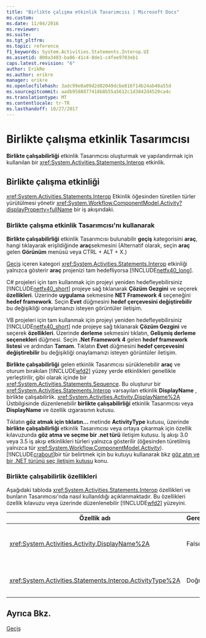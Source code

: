 ```yaml
---
title: "Birlikte çalışma etkinlik Tasarımcısı | Microsoft Docs"
ms.custom: 
ms.date: 11/04/2016
ms.reviewer: 
ms.suite: 
ms.tgt_pltfrm: 
ms.topic: reference
f1_keywords: System.Activities.Statements.Interop.UI
ms.assetid: 800a3403-ba86-41c4-8de1-c4fee9703eb1
caps.latest.revision: "6"
author: ErikRe
ms.author: erikre
manager: erikre
ms.openlocfilehash: 3adc99e0a09d2d82049dcbe816f14b24ab48a55d
ms.sourcegitcommit: aadb9588877418b8b55a5612c1d3842d4520ca4c
ms.translationtype: MT
ms.contentlocale: tr-TR
ms.lasthandoff: 10/27/2017
---
```

# <a name="interop-activity-designer"></a>Birlikte çalışma etkinlik Tasarımcısı
**Birlikte çalışabilirliği** etkinlik Tasarımcısı oluşturmak ve yapılandırmak için kullanılan bir <xref:System.Activities.Statements.Interop> etkinlik.  
  
## <a name="the-interop-activity"></a>Birlikte çalışma etkinliği  
 <xref:System.Activities.Statements.Interop> Etkinlik öğesinden türetilen türler yürütülmesi yönetir <xref:System.Workflow.ComponentModel.Activity?displayProperty=fullName> bir iş akışındaki.  
  
### <a name="using-the-interop-activity-designer"></a>Birlikte çalışma etkinlik Tasarımcısı'nı kullanarak  
 **Birlikte çalışabilirliği** etkinlik Tasarımcısı bulunabilir **geçiş** kategorisini **araç**, hangi tıklayarak erişildiğinde **araç**sekmesini (Alternatif olarak, seçin **araç** gelen **Görünüm** menüsü veya CTRL + ALT + X.)  
  
 [Geçiş](../workflow-designer/migration-activity-designers.md) içeren kategori <xref:System.Activities.Statements.Interop> etkinliği yalnızca gösterir **araç** projenizi tam hedefliyorsa [!INCLUDE[netfx40_long](../workflow-designer/includes/netfx40_long_md.md)].  
  
 C# projeleri için tam kullanmak için projeyi yeniden hedefleyebilirsiniz [!INCLUDE[netfx40_short](../workflow-designer/includes/netfx40_short_md.md)] projeye sağ tıklanarak **Çözüm Gezgini** ve seçerek **özellikleri**. Üzerinde **uygulama** sekmesine **NET Framework 4** seçeneğini **hedef framework**. Seçin **Evet** düğmesini **hedef çerçevesini değiştirebilir** bu değişikliği onaylamanızı isteyen görüntüler iletişim.  
  
 VB projeleri için tam kullanmak için projeyi yeniden hedefleyebilirsiniz [!INCLUDE[netfx40_short](../workflow-designer/includes/netfx40_short_md.md)] nde projeye sağ tıklanarak **Çözüm Gezgini** ve seçerek **özellikleri**. Üzerinde **derleme** sekmesini tıklatın, **Gelişmiş derleme seçenekleri** düğmesi. Seçin **.Net Framework 4** gelen **hedef framework listesi** ve ardından **Tamam**. Tıklatın **Evet** düğmesini **hedef çerçevesini değiştirebilir** bu değişikliği onaylamanızı isteyen görüntüler iletişim.  
  
 **Birlikte çalışabilirliği** gelen etkinlik Tasarımcısı sürüklenebilir **araç** ve oturum bırakılan [!INCLUDE[wfd2](../workflow-designer/includes/wfd2_md.md)] yüzey yerde etkinlikleri genellikle yerleştirilir, gibi olarak içinde bir <xref:System.Activities.Statements.Sequence>. Bu oluşturur bir <xref:System.Activities.Statements.Interop> varsayılan etkinlik **DisplayName** , birlikte çalışabilirlik. <xref:System.Activities.Activity.DisplayName%2A> Üstbilgisinde düzenlenebilir **birlikte çalışabilirliği** etkinlik Tasarımcısı veya **DisplayName** ve özellik ızgarasının kutusu.  
  
 Tıklatın **göz atmak için tıklatın...**  metinde **ActivityType** kutusu, üzerinde **birlikte çalışabilirliği** etkinlik Tasarımcısı veya ortaya çıkarmak için özellik kılavuzunda **göz atma ve seçme bir .net türü** iletişim kutusu. İş akışı 3.0 veya 3.5 iş akışı etkinlikleri türleri yalnızca gösterilir (öğesinden türetilmiş yalnızca tür <xref:System.Workflow.ComponentModel.Activity>). [!INCLUDE[crabout](../test/includes/crabout_md.md)]bir tür belirtmek için bu kutuyu kullanarak bkz [göz atın ve bir .NET türünü seç iletişim kutusu](../workflow-designer/browse-and-select-a-dotnet-type-dialog-box.md) konu.  
  
### <a name="the-interop-properties"></a>Birlikte çalışabilirlik özellikleri  
 Aşağıdaki tabloda <xref:System.Activities.Statements.Interop> özellikleri ve bunların Tasarımcısı'nda nasıl kullanıldığı açıklanmaktadır. Bu özellikleri özellik kılavuzu veya üzerinde düzenlenebilir [!INCLUDE[wfd2](../workflow-designer/includes/wfd2_md.md)] yüzeyini.  
  
|Özellik adı|Gerekli|Kullanım|  
|-------------------|--------------|-----------|  
|<xref:System.Activities.Activity.DisplayName%2A>|False|Kolay adı <xref:System.Activities.Statements.Interop> etkinlik. Birlikte çalışma varsayılandır. Görünen ad kesinlikle gerekli olmamakla birlikte, bir görünen ad kullanmak için en iyi bir uygulamadır.|  
|<xref:System.Activities.Statements.Interop.ActivityType%2A>|Doğru|İçinde etkinlik türünü belirtir <xref:System.Activities.Statements.Interop> etkinlik. Belirtilen bu tür öğesinden türetilmelidir <xref:System.Workflow.ComponentModel.Activity>.|  
  
## <a name="see-also"></a>Ayrıca Bkz.  
 [Geçiş](../workflow-designer/migration-activity-designers.md)